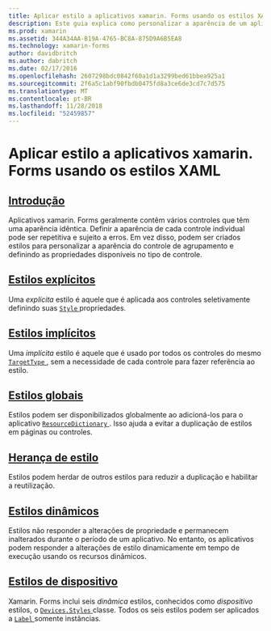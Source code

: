 ```yaml
---
title: Aplicar estilo a aplicativos xamarin. Forms usando os estilos XAML
description: Este guia explica como personalizar a aparência de um aplicativo xamarin. Forms usando estilos XAML.
ms.prod: xamarin
ms.assetid: 344A34AA-B19A-4765-BC8A-875D9A6B5EA8
ms.technology: xamarin-forms
author: davidbritch
ms.author: dabritch
ms.date: 02/17/2016
ms.openlocfilehash: 2607298bdc0842f60a1d1a3299bed61bbea925a1
ms.sourcegitcommit: 2f6a5c1abf90fbdb0475fd8a3ce6de3cd7c7d575
ms.translationtype: MT
ms.contentlocale: pt-BR
ms.lasthandoff: 11/28/2018
ms.locfileid: "52459857"
---
```

# <a name="styling-xamarinforms-apps-using-xaml-styles"></a>Aplicar estilo a aplicativos xamarin. Forms usando os estilos XAML

## <a name="introductionintroductionmd"></a>[Introdução](introduction.md)

Aplicativos xamarin. Forms geralmente contêm vários controles que têm uma aparência idêntica. Definir a aparência de cada controle individual pode ser repetitiva e sujeito a erros. Em vez disso, podem ser criados estilos para personalizar a aparência do controle de agrupamento e definindo as propriedades disponíveis no tipo de controle.

## <a name="explicit-stylesexplicitmd"></a>[Estilos explícitos](explicit.md)

Uma *explícita* estilo é aquele que é aplicada aos controles seletivamente definindo suas [ `Style` ](xref:Xamarin.Forms.VisualElement.Style) propriedades.

## <a name="implicit-stylesimplicitmd"></a>[Estilos implícitos](implicit.md)

Uma *implícita* estilo é aquele que é usado por todos os controles do mesmo [ `TargetType` ](xref:Xamarin.Forms.Style.TargetType), sem a necessidade de cada controle para fazer referência ao estilo.

## <a name="global-stylesapplicationmd"></a>[Estilos globais](application.md)

Estilos podem ser disponibilizados globalmente ao adicioná-los para o aplicativo [ `ResourceDictionary` ](xref:Xamarin.Forms.ResourceDictionary). Isso ajuda a evitar a duplicação de estilos em páginas ou controles.

## <a name="style-inheritanceinheritancemd"></a>[Herança de estilo](inheritance.md)

Estilos podem herdar de outros estilos para reduzir a duplicação e habilitar a reutilização.

## <a name="dynamic-stylesdynamicmd"></a>[Estilos dinâmicos](dynamic.md)

Estilos não responder a alterações de propriedade e permanecem inalterados durante o período de um aplicativo. No entanto, os aplicativos podem responder a alterações de estilo dinamicamente em tempo de execução usando os recursos dinâmicos.

## <a name="device-stylesdevicemd"></a>[Estilos de dispositivo](device.md)

Xamarin. Forms inclui seis *dinâmica* estilos, conhecidos como *dispositivo* estilos, o [ `Devices.Styles` ](xref:Xamarin.Forms.Device.Styles) classe. Todos os seis estilos podem ser aplicados a [ `Label` ](xref:Xamarin.Forms.Label) somente instâncias.
